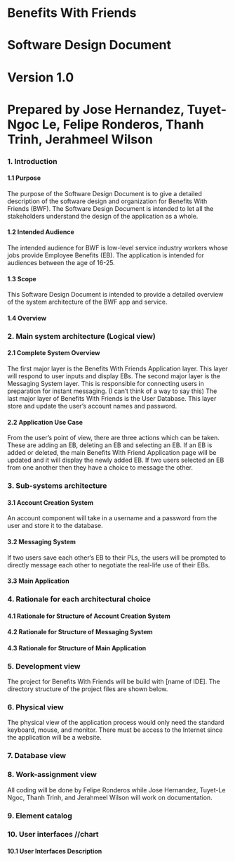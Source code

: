 # Benefits With Friends
# Software Design Document
# Version 1.0
# Prepared by Jose Hernandez, Tuyet-Ngoc Le, Felipe Ronderos, Thanh Trinh, Jerahmeel Wilson

### 1. Introduction

#### 1.1 Purpose

The purpose of the Software Design Document is to give a detailed description of the software design and organization for Benefits With Friends (BWF). The Software Design Document is intended to let all the stakeholders understand the design of the application as a whole.

#### 1.2 Intended Audience

The intended audience for BWF is low-level service industry workers whose jobs provide Employee Benefits (EB). The application is intended for audiences between the age of 16-25.

#### 1.3 Scope  
    
This Software Design Document is intended to provide a detailed overview of the system architecture of the BWF app and service.

#### 1.4 Overview

### 2. Main system architecture (Logical view)

#### 2.1 Complete System Overview 

The first major layer is the Benefits With Friends Application layer. This layer will respond to user inputs and display EBs. The second major layer is the Messaging System layer. This is responsible for connecting users in preparation for instant messaging. (I can’t think of a way to say this) The last major layer of Benefits With Friends is the User Database. This layer store and update the user’s account names and password.

#### 2.2 Application Use Case

From the user’s point of view, there are three actions which can be taken. These are adding an EB, deleting an EB and selecting an EB. If an EB is added or deleted, the main Benefits With Friend Application page will be updated and it will display the newly added EB. If two users selected an EB from one another then they have a choice to message the other.

### 3. Sub-systems architecture   

#### 3.1 Account Creation System
    
An account component will take in a username and a password from the user and store it to the database. 

#### 3.2 Messaging System

If two users save each other’s EB to their PLs, the users will be prompted to directly message each other to negotiate the real-life use of their EBs.

#### 3.3 Main Application

### 4. Rationale for each architectural choice

#### 4.1 Rationale for Structure of Account Creation System
#### 4.2 Rationale for Structure of Messaging System
#### 4.3 Rationale for Structure of Main Application
   
### 5. Development view

The project for Benefits With Friends will be build with [name of IDE]. The directory structure of the project files are shown below.

### 6. Physical view

The physical view of the application process would only need the standard keyboard, mouse, and monitor. There must be access to the Internet since the application will be a website.

### 7. Database view

### 8. Work-assignment view

All coding will be done by Felipe Ronderos while Jose Hernandez, Tuyet-Le Ngoc, Thanh Trinh, and Jerahmeel Wilson will work on documentation.

### 9. Element catalog

### 10. User interfaces //chart

#### 10.1 User Interfaces Description


